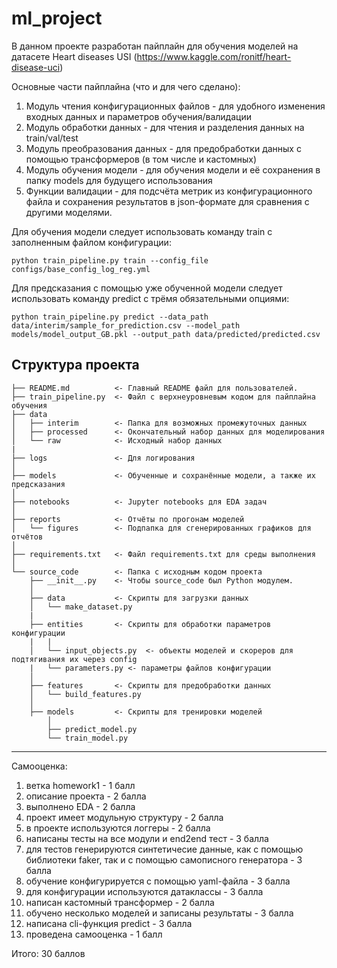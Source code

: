 ml_project
==============================

В данном проекте разработан пайплайн для обучения моделей на датасете 
Heart diseases USI (https://www.kaggle.com/ronitf/heart-disease-uci)

Основные части пайплайна (что и для чего сделано):
1) Модуль чтения конфигурационных файлов - для удобного изменения входных данных и параметров обучения/валидации
2) Модуль обработки данных - для чтения и разделения данных на train/val/test
3) Модуль преобразования данных - для предобработки данных с помощью трансформеров (в том числе и кастомных)
4) Модуль обучения модели - для обучения модели и её сохранения в папку models для будущего использования
5) Функции валидации - для подсчёта метрик из конфигурационного файла и сохранения результатов в json-формате для сравнения с другими моделями.


Для обучения модели следует использовать команду train с заполненным файлом конфигурации:
    
    python train_pipeline.py train --config_file configs/base_config_log_reg.yml



Для предсказания с помощью уже обученной модели следует использовать команду predict с трёмя обязательными опциями:

    python train_pipeline.py predict --data_path data/interim/sample_for_prediction.csv --model_path models/model_output_GB.pkl --output_path data/predicted/predicted.csv


Структура проекта
------------

    ├── README.md          <- Главный README файл для пользователей.
    ├── train_pipeline.py  <- Файл с верхнеуровневым кодом для пайплайна обучения
    ├── data
    │   ├── interim        <- Папка для возможных промежуточных данных
    │   ├── processed      <- Окончательный набор данных для моделирования
    │   └── raw            <- Исходный набор данных
    |
    ├── logs               <- Для логирования    
    │
    ├── models             <- Обученные и сохранённые модели, а также их предсказания
    │
    ├── notebooks          <- Jupyter notebooks для EDA задач 
    │
    ├── reports            <- Отчёты по прогонам моделей
    │   └── figures        <- Подпапка для сгенерированных графиков для отчётов
    │
    ├── requirements.txt   <- Файл requirements.txt для среды выполнения
    │
    └── source_code        <- Папка с исходным кодом проекта
        ├── __init__.py    <- Чтобы source_code был Python модулем.
        │
        ├── data           <- Скрипты для загрузки данных
        │   └── make_dataset.py
        |   
        ├── entities       <- Скрипты для обработки параметров конфигурации
        |   | 
        │   └── input_objects.py  <- объекты моделей и скореров для подтягивания их через config
        |   └── parameters.py <- параметры файлов конфигурации
        │
        ├── features       <- Скрипты для предобработки данных
        │   └── build_features.py
        │
        ├── models         <- Скрипты для тренировки моделей
            │                 
            ├── predict_model.py
            └── train_model.py
--------

Самооценка:
1) ветка homework1 - 1 балл
2) описание проекта - 2 балла
3) выполнено EDA - 2 балла
4) проект имеет модульную структуру - 2 балла
5) в проекте используются логгеры - 2 балла
6) написаны тесты на все модули и end2end тест - 3 балла
7) для тестов генерируются синтетичесие данные, как с помощью библиотеки faker, так и с помощью самописного генератора - 3 балла
8) обучение конфигурируется с помощью yaml-файла - 3 балла
9) для конфигурации используются датаклассы - 3 балла
10) написан кастомный трансформер - 2 балла
11) обучено несколько моделей и записаны результаты - 3 балла
12) написана cli-функция predict - 3 балла
13) проведена самооценка - 1 балл

Итого: 30 баллов
 